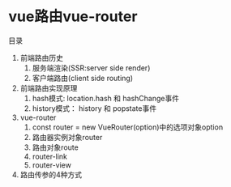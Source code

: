 # vue路由vue-router

目录

1. 前端路由历史
    1. 服务端渲染(SSR:server side render)
    1. 客户端路由(client side routing)
1. 前端路由实现原理
    1. hash模式: location.hash 和 hashChange事件
    1. history模式： history 和 popstate事件
1. vue-router
    1. const router = new VueRouter(option)中的选项对象option
    1. 路由器实例对象router
    1. 路由对象route
    1. router-link
    1. router-view
1. 路由传参的4种方式